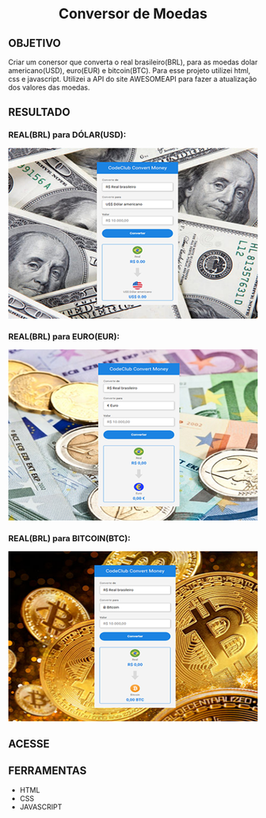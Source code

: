 <h1 align="center"> Conversor de Moedas </h1>

<h2>OBJETIVO</h2>

Criar um conersor que converta o real brasileiro(BRL), para as moedas dolar americano(USD), euro(EUR) e bitcoin(BTC). Para esse projeto utilizei html, css e javascript. Utilizei a API do site AWESOMEAPI para fazer a atualização dos valores das moedas.

<h2> RESULTADO</h2>

<h3>REAL(BRL) para DÓLAR(USD):</h3>
<img src="./assets/img/readme_dolar.png">

<h3>REAL(BRL) para EURO(EUR):</h3>
<img src="./assets/img/readme_euro.png">

<h3>REAL(BRL) para BITCOIN(BTC):</h3>
<img src="./assets/img/readme_btc.png">

<h2>ACESSE</h2>



<h2>FERRAMENTAS</h2>

<ul>
  <li>HTML</li>

  <li>CSS</li>

  <li>JAVASCRIPT</li>

</ul>
